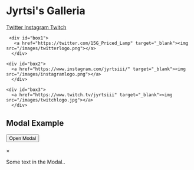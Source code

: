 <hmtl>
  
  
  <title> Jyrin Galleria </title> 
  <link rel="stylesheet" href="style.css">
  


  <h1> Jyrtsi's Galleria </h1>

<body>
      <a href="https://twitter.com/15G_Priced_Lamp"> Twitter </a>
      <a href="https://www.instagram.com/jyrtsiii/"> Instagram </a>
      <a href="https://www.twitch.tv/jyrtsiii"> Twitch </a>
      
      
    
     <div id="box1">
       <a href="https://twitter.com/15G_Priced_Lamp" target="_blank"><img src="/images/twitterlogo.png"></a>
      </div>
      
    <div id="box2">
      <a href="https://www.instagram.com/jyrtsiii/" target="_blank"><img src="/images/instagramlogo.png"></a>
      </div>
      
    <div id="box3">
      <a href="https://www.twitch.tv/jyrtsiii" target="_blank"><img src="/images/twitchlogo.jpg"></a>
      </div>

  
  
  
  <h2>Modal Example</h2>

<!-- Trigger/Open The Modal -->
<button id="myBtn">Open Modal</button>

<!-- The Modal -->
<div id="myModal" class="modal">

  <!-- Modal content -->
  <div class="modal-content">
    <span class="close">&times;</span>
    <p>Some text in the Modal..</p>
  </div>

</div>

<script>
// Get the modal
var modal = document.getElementById("myModal");

// Get the button that opens the modal
var btn = document.getElementById("myBtn");

// Get the <span> element that closes the modal
var span = document.getElementsByClassName("close")[0];

// When the user clicks the button, open the modal 
btn.onclick = function() {
  modal.style.display = "block";
}

// When the user clicks on <span> (x), close the modal
span.onclick = function() {
  modal.style.display = "none";
}

// When the user clicks anywhere outside of the modal, close it
window.onclick = function(event) {
  if (event.target == modal) {
    modal.style.display = "none";
  }
}
</script>


</body>
  
</hmtl>
